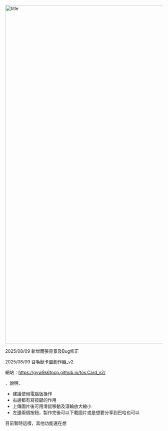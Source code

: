 <img width="1920" height="1080" alt="title" src="https://github.com/user-attachments/assets/3845b9d9-46cd-468e-8b72-4eb6e4944211" />

2025/08/09 新增兩張背景及Bug修正

2025/08/09 召喚獸卡圖創作器_v2

網站：https://gyw9s6tpcp.github.io/tos.Card_v2/

．說明．
- 建議使用電腦版操作
- 右邊都有寫按鍵的作用
- 上傳圖片後可用滑鼠移動及滾輪放大縮小
- 左邊兩個按鈕，製作完後可以下載圖片或是想要分享到巴哈也可以

目前暫時這樣，其他功能還在想
